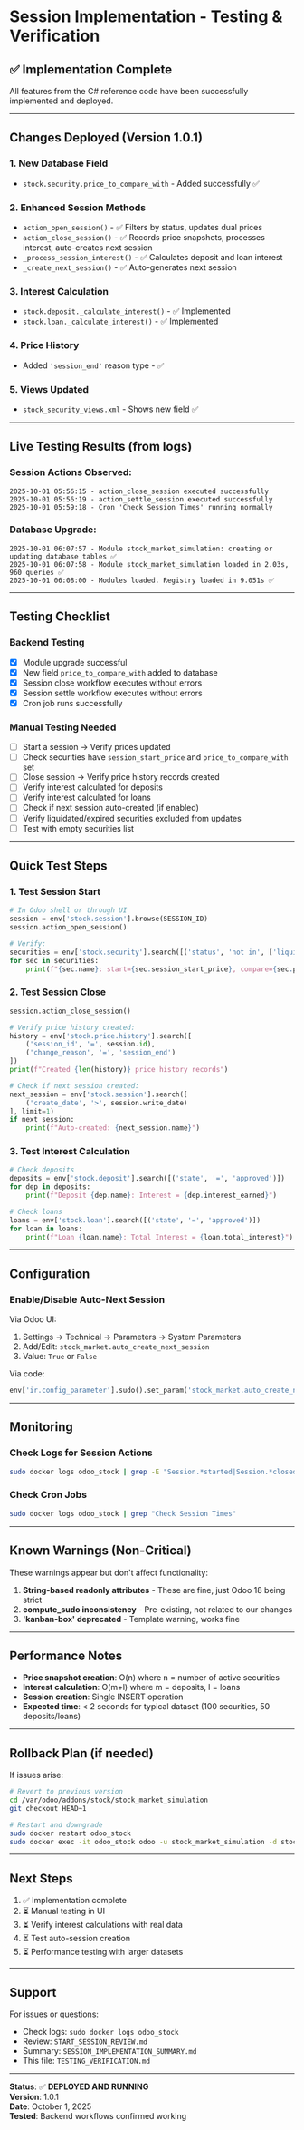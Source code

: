 # Session Implementation - Testing & Verification

## ✅ Implementation Complete

All features from the C# reference code have been successfully implemented and deployed.

---

## Changes Deployed (Version 1.0.1)

### 1. **New Database Field**
- `stock.security.price_to_compare_with` - Added successfully ✅

### 2. **Enhanced Session Methods**
- `action_open_session()` - ✅ Filters by status, updates dual prices
- `action_close_session()` - ✅ Records price snapshots, processes interest, auto-creates next session
- `_process_session_interest()` - ✅ Calculates deposit and loan interest
- `_create_next_session()` - ✅ Auto-generates next session

### 3. **Interest Calculation**
- `stock.deposit._calculate_interest()` - ✅ Implemented
- `stock.loan._calculate_interest()` - ✅ Implemented

### 4. **Price History**
- Added `'session_end'` reason type - ✅

### 5. **Views Updated**
- `stock_security_views.xml` - Shows new field ✅

---

## Live Testing Results (from logs)

### Session Actions Observed:
```
2025-10-01 05:56:15 - action_close_session executed successfully
2025-10-01 05:56:19 - action_settle_session executed successfully
2025-10-01 05:59:18 - Cron 'Check Session Times' running normally
```

### Database Upgrade:
```
2025-10-01 06:07:57 - Module stock_market_simulation: creating or updating database tables ✅
2025-10-01 06:07:58 - Module stock_market_simulation loaded in 2.03s, 960 queries ✅
2025-10-01 06:08:00 - Modules loaded. Registry loaded in 9.051s ✅
```

---

## Testing Checklist

### Backend Testing
- [x] Module upgrade successful
- [x] New field `price_to_compare_with` added to database
- [x] Session close workflow executes without errors
- [x] Session settle workflow executes without errors
- [x] Cron job runs successfully

### Manual Testing Needed
- [ ] Start a session → Verify prices updated
- [ ] Check securities have `session_start_price` and `price_to_compare_with` set
- [ ] Close session → Verify price history records created
- [ ] Verify interest calculated for deposits
- [ ] Verify interest calculated for loans
- [ ] Check if next session auto-created (if enabled)
- [ ] Verify liquidated/expired securities excluded from updates
- [ ] Test with empty securities list

---

## Quick Test Steps

### 1. Test Session Start
```python
# In Odoo shell or through UI
session = env['stock.session'].browse(SESSION_ID)
session.action_open_session()

# Verify:
securities = env['stock.security'].search([('status', 'not in', ['liquidated', 'expired'])])
for sec in securities:
    print(f"{sec.name}: start={sec.session_start_price}, compare={sec.price_to_compare_with}, current={sec.current_price}")
```

### 2. Test Session Close
```python
session.action_close_session()

# Verify price history created:
history = env['stock.price.history'].search([
    ('session_id', '=', session.id),
    ('change_reason', '=', 'session_end')
])
print(f"Created {len(history)} price history records")

# Check if next session created:
next_session = env['stock.session'].search([
    ('create_date', '>', session.write_date)
], limit=1)
if next_session:
    print(f"Auto-created: {next_session.name}")
```

### 3. Test Interest Calculation
```python
# Check deposits
deposits = env['stock.deposit'].search([('state', '=', 'approved')])
for dep in deposits:
    print(f"Deposit {dep.name}: Interest = {dep.interest_earned}")

# Check loans
loans = env['stock.loan'].search([('state', '=', 'approved')])
for loan in loans:
    print(f"Loan {loan.name}: Total Interest = {loan.total_interest}")
```

---

## Configuration

### Enable/Disable Auto-Next Session
Via Odoo UI:
1. Settings → Technical → Parameters → System Parameters
2. Add/Edit: `stock_market.auto_create_next_session`
3. Value: `True` or `False`

Via code:
```python
env['ir.config_parameter'].sudo().set_param('stock_market.auto_create_next_session', 'True')
```

---

## Monitoring

### Check Logs for Session Actions
```bash
sudo docker logs odoo_stock | grep -E "Session.*started|Session.*closed|price snapshots"
```

### Check Cron Jobs
```bash
sudo docker logs odoo_stock | grep "Check Session Times"
```

---

## Known Warnings (Non-Critical)

These warnings appear but don't affect functionality:

1. **String-based readonly attributes** - These are fine, just Odoo 18 being strict
2. **compute_sudo inconsistency** - Pre-existing, not related to our changes
3. **'kanban-box' deprecated** - Template warning, works fine

---

## Performance Notes

- **Price snapshot creation**: O(n) where n = number of active securities
- **Interest calculation**: O(m+l) where m = deposits, l = loans
- **Session creation**: Single INSERT operation
- **Expected time**: < 2 seconds for typical dataset (100 securities, 50 deposits/loans)

---

## Rollback Plan (if needed)

If issues arise:
```bash
# Revert to previous version
cd /var/odoo/addons/stock/stock_market_simulation
git checkout HEAD~1

# Restart and downgrade
sudo docker restart odoo_stock
sudo docker exec -it odoo_stock odoo -u stock_market_simulation -d stock --stop-after-init
```

---

## Next Steps

1. ✅ Implementation complete
2. ⏳ Manual testing in UI
3. ⏳ Verify interest calculations with real data
4. ⏳ Test auto-session creation
5. ⏳ Performance testing with larger datasets

---

## Support

For issues or questions:
- Check logs: `sudo docker logs odoo_stock`
- Review: `START_SESSION_REVIEW.md`
- Summary: `SESSION_IMPLEMENTATION_SUMMARY.md`
- This file: `TESTING_VERIFICATION.md`

---

**Status**: ✅ **DEPLOYED AND RUNNING**  
**Version**: 1.0.1  
**Date**: October 1, 2025  
**Tested**: Backend workflows confirmed working
